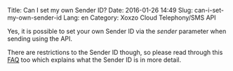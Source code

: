 Title: Can I set my own Sender ID?
Date: 2016-01-26 14:49
Slug: can-i-set-my-own-sender-id
Lang: en
Category: Xoxzo Cloud Telephony/SMS API

Yes, it is possible to set your own Sender ID via the *sender* parameter when sending using the API.

There are restrictions to the Sender ID though, so please read through this [FAQ](https://help.xoxzo.com/en/xoxzo-cloud-telephony/articles/what-does-sender-id-do/) too which explains what the Sender ID is in more detail.